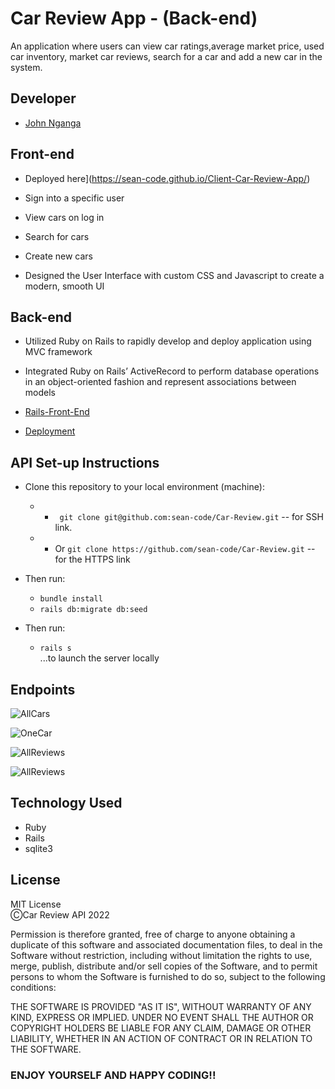 # Car Review App - (Back-end)

An application where users can view car ratings,average market price, used car inventory, market car reviews, search for a car and add a new car in the system.

## Developer
- [John Nganga](https://github.com/sean-code)

## Front-end
- Deployed here](https://sean-code.github.io/Client-Car-Review-App/)
- Sign into a specific user
- View cars on log in
- Search for cars
- Create new cars

- Designed the User Interface with custom CSS and Javascript to create a modern, smooth UI

## Back-end
- Utilized Ruby on Rails to rapidly develop and deploy application using MVC framework

- Integrated Ruby on Rails’ ActiveRecord to perform database operations in an object-oriented fashion and represent associations between models

- [Rails-Front-End](https://github.com/sean-code/Client-Car-Review-App)

- [Deployment](https://sean-code.github.io/Client-Car-Review-App/)


## API Set-up Instructions
- Clone this repository to your local environment (machine):
    * - ` git clone git@github.com:sean-code/Car-Review.git` -- for SSH link.
    * - Or `git clone https://github.com/sean-code/Car-Review.git` -- for the HTTPS link
- Then run:
    * `bundle install`
    * `rails db:migrate db:seed`

- Then run:
    * `rails s` \
    ...to launch the server locally


## Endpoints
![AllCars](/imgs/Endpointbc1.png)


![OneCar](/imgs/EndpointCars1.png)


![AllReviews](/imgs/EndpointReviews.png)


![AllReviews](/imgs/EndPointReviews1.png)



## Technology Used
* Ruby
* Rails
* sqlite3

## License
MIT License\
ⒸCar Review API 2022

Permission is therefore granted, free of charge to anyone obtaining a duplicate
of this software and associated documentation files, to deal in the Software without restriction, including without limitation the rights to use, merge, publish, distribute and/or sell copies of the Software, and to permit persons to whom the Software is furnished to do so, subject to the following conditions:

THE SOFTWARE IS PROVIDED "AS IT IS", WITHOUT WARRANTY OF ANY KIND, EXPRESS OR
IMPLIED. UNDER NO EVENT SHALL THE
AUTHOR OR COPYRIGHT HOLDERS BE LIABLE FOR ANY CLAIM, DAMAGE OR OTHER
LIABILITY, WHETHER IN AN ACTION OF CONTRACT OR IN RELATION TO THE SOFTWARE.


### ENJOY YOURSELF AND HAPPY CODING!!





